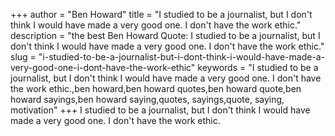 +++
author = "Ben Howard"
title = "I studied to be a journalist, but I don't think I would have made a very good one. I don't have the work ethic."
description = "the best Ben Howard Quote: I studied to be a journalist, but I don't think I would have made a very good one. I don't have the work ethic."
slug = "i-studied-to-be-a-journalist-but-i-dont-think-i-would-have-made-a-very-good-one-i-dont-have-the-work-ethic"
keywords = "I studied to be a journalist, but I don't think I would have made a very good one. I don't have the work ethic.,ben howard,ben howard quotes,ben howard quote,ben howard sayings,ben howard saying,quotes, sayings,quote, saying, motivation"
+++
I studied to be a journalist, but I don't think I would have made a very good one. I don't have the work ethic.
